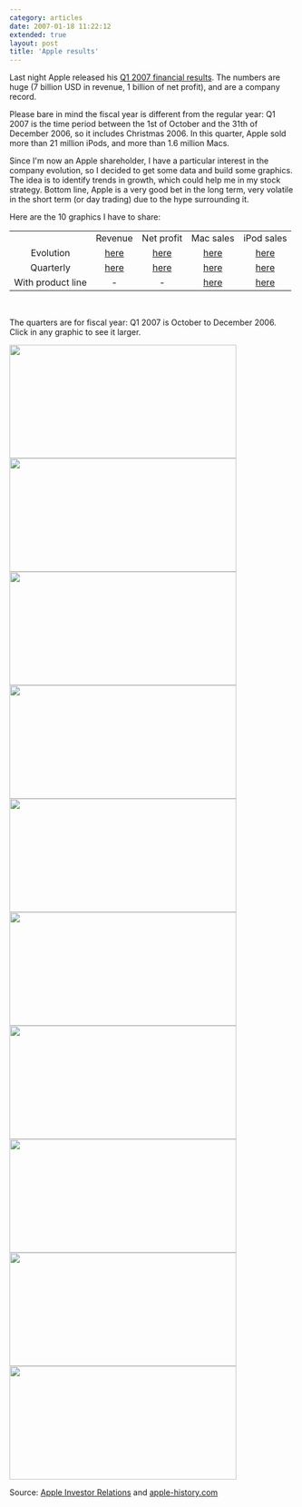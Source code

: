 ```yaml
---
category: articles
date: 2007-01-18 11:22:12
extended: true
layout: post
title: 'Apple results'
---
```


<p>Last night Apple released his <a href="http://www.apple.com/pr/library/2007/01/17results.html">Q1 2007 financial results</a>. The numbers are huge (7 billion USD in revenue, 1 billion of net profit), and are a company record.<p><p>Please bare in mind the fiscal year is different from the regular year: Q1 2007 is the time period between the 1st of October and the 31th of December 2006, so it includes Christmas 2006. In this quarter, Apple sold more than 21 million iPods, and more than 1.6 million Macs.</p><p>Since I'm now an Apple shareholder, I have a particular interest in the company evolution, so I decided to get some data and build some graphics. The idea is to identify trends in growth, which could help me in my stock strategy. Bottom line, Apple is a very good bet in the long term, very volatile in the short term (or day trading) due to the hype surrounding it.</p><p>Here are the 10 graphics I have to share:</p>

<!--more-->
<p><table>  <tr align="center">    <td></td>    <td>Revenue</td>    <td>Net profit</td>    <td>Mac sales</td>    <td>iPod sales</td>  </tr>  <tr align="center">    <td>Evolution</td>    <td><a href="//joaobordalo.com/articles/2007/01/18/apple-results#revenue_ev">here</a></td>    <td><a href="//joaobordalo.com/articles/2007/01/18/apple-results#netprofit_ev">here</a></td>    <td><a href="//joaobordalo.com/articles/2007/01/18/apple-results#macsales_ev">here</a></td>    <td><a href="//joaobordalo.com/articles/2007/01/18/apple-results#ipodsales_ev">here</a></td>  </tr>  <tr align="center">    <td>Quarterly</td>    <td><a href="//joaobordalo.com/articles/2007/01/18/apple-results#revenue_q">here</a></td>    <td><a href="//joaobordalo.com/articles/2007/01/18/apple-results#netprofit_q">here</a></td>    <td><a href="//joaobordalo.com/articles/2007/01/18/apple-results#macsales_q">here</a></td>    <td><a href="//joaobordalo.com/articles/2007/01/18/apple-results#ipodsales_q">here</a></td>  </tr>  <tr align="center">    <td>With product line</td>    <td>-</td>    <td>-</td>    <td><a href="//joaobordalo.com/articles/2007/01/18/apple-results#macsales_pl">here</a></td>    <td><a href="//joaobordalo.com/articles/2007/01/18/apple-results#ipodsales_pl">here</a></td>  </tr></table></p><br/><p>The quarters are for fiscal year: Q1 2007 is October to December 2006.<br/>Click in any graphic to see it larger.</p><a name="revenue_ev"></a><a href="https://cdn.joaobordalo.com/images/static/blog/apple_revenue_evolution.png"><img width="400" height="200" src="https://cdn.joaobordalo.com/images/static/blog/apple_revenue_evolution.png"></a><a name="revenue_q"></a><a href="https://cdn.joaobordalo.com/images/static/blog/apple_revenue_quarterly.png"><img width="400" height="200" src="https://cdn.joaobordalo.com/images/static/blog/apple_revenue_quarterly.png"></a><a name="netprofit_ev"></a><a href="https://cdn.joaobordalo.com/images/static/blog/apple_netprofit_evolution.png"><img width="400" height="200" src="https://cdn.joaobordalo.com/images/static/blog/apple_netprofit_evolution.png"></a><a name="netprofit_q"></a><a href="https://cdn.joaobordalo.com/images/static/blog/apple_netprofit_quarterly.png"><img width="400" height="200" src="https://cdn.joaobordalo.com/images/static/blog/apple_netprofit_quarterly.png"></a><a name="macsales_ev"></a><a href="https://cdn.joaobordalo.com/images/static/blog/apple_macsales_evolution.png"><img width="400" height="200" src="https://cdn.joaobordalo.com/images/static/blog/apple_macsales_evolution.png"></a><a name="macsales_q"></a><a href="https://cdn.joaobordalo.com/images/static/blog/apple_macsales_quarterly.png"><img width="400" height="200" src="https://cdn.joaobordalo.com/images/static/blog/apple_macsales_quarterly.png"></a><a name="ipodsales_ev"></a><a href="https://cdn.joaobordalo.com/images/static/blog/apple_macsales_evolution.png"><img width="400" height="200" src="https://cdn.joaobordalo.com/images/static/blog/apple_macsales_evolution.png"></a><a name="ipodsales_q"></a><a href="https://cdn.joaobordalo.com/images/static/blog/apple_ipodsales_quarterly.png"><img width="400" height="200" src="https://cdn.joaobordalo.com/images/static/blog/apple_ipodsales_quarterly.png"></a><a name="macsales_pl"></a><a href="https://cdn.joaobordalo.com/images/static/blog/apple_macsales_productline.png"><img width="400" height="200" src="https://cdn.joaobordalo.com/images/static/blog/apple_macsales_productline.png"></a><a name="ipodsales_pl"></a><a href="https://cdn.joaobordalo.com/images/static/blog/apple_ipodsales_productline.png"><img width="400" height="200" src="https://cdn.joaobordalo.com/images/static/blog/apple_ipodsales_productline.png"></a><p>Source: <a href="http://www.apple.com/investor/">Apple Investor Relations</a> and <a href="http://www.apple-history.com/">apple-history.com</a>
